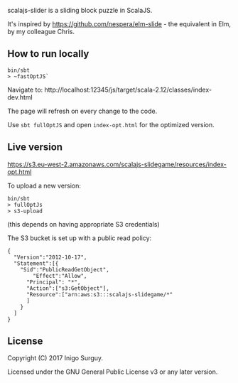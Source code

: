 scalajs-slider is a sliding block puzzle in ScalaJS.

It's inspired by https://github.com/nespera/elm-slide - the equivalent in Elm, by my colleague Chris.

## How to run locally

    bin/sbt
    > ~fastOptJS`

Navigate to: http://localhost:12345/js/target/scala-2.12/classes/index-dev.html

The page will refresh on every change to the code.

Use `sbt fullOptJS` and open `index-opt.html` for the optimized version.


## Live version

https://s3.eu-west-2.amazonaws.com/scalajs-slidegame/resources/index-opt.html

To upload a new version:

    bin/sbt
    > fullOptJs
    > s3-upload

(this depends on having appropriate S3 credentials)

The S3 bucket is set up with a public read policy:

    {
      "Version":"2012-10-17",
      "Statement":[{
        "Sid":"PublicReadGetObject",
            "Effect":"Allow",
          "Principal": "*",
          "Action":["s3:GetObject"],
          "Resource":["arn:aws:s3:::scalajs-slidegame/*"
          ]
        }
      ]
    }


## License

Copyright (C) 2017 Inigo Surguy.

Licensed under the GNU General Public License v3 or any later version.
